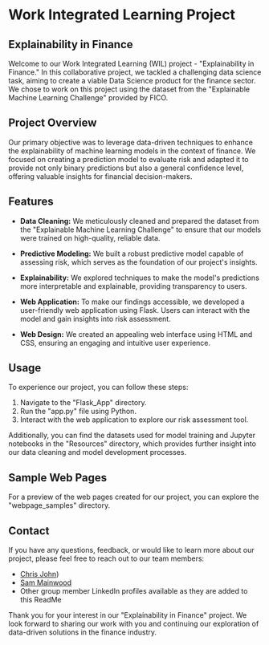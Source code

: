 # Work Integrated Learning Project
## Explainability in Finance

Welcome to our Work Integrated Learning (WIL) project - "Explainability in Finance." In this collaborative project, we tackled a challenging data science task, aiming to create a viable Data Science product for the finance sector. We chose to work on this project using the dataset from the "Explainable Machine Learning Challenge" provided by FICO.

## Project Overview

Our primary objective was to leverage data-driven techniques to enhance the explainability of machine learning models in the context of finance. We focused on creating a prediction model to evaluate risk and adapted it to provide not only binary predictions but also a general confidence level, offering valuable insights for financial decision-makers.

## Features

- **Data Cleaning:** We meticulously cleaned and prepared the dataset from the "Explainable Machine Learning Challenge" to ensure that our models were trained on high-quality, reliable data.

- **Predictive Modeling:** We built a robust predictive model capable of assessing risk, which serves as the foundation of our project's insights.

- **Explainability:** We explored techniques to make the model's predictions more interpretable and explainable, providing transparency to users.

- **Web Application:** To make our findings accessible, we developed a user-friendly web application using Flask. Users can interact with the model and gain insights into risk assessment.

- **Web Design:** We created an appealing web interface using HTML and CSS, ensuring an engaging and intuitive user experience.

## Usage

To experience our project, you can follow these steps:

1. Navigate to the "Flask_App" directory.
2. Run the "app.py" file using Python.
3. Interact with the web application to explore our risk assessment tool.

Additionally, you can find the datasets used for model training and Jupyter notebooks in the "Resources" directory, which provides further insight into our data cleaning and model development processes.

## Sample Web Pages

For a preview of the web pages created for our project, you can explore the "webpage_samples" directory.

## Contact

If you have any questions, feedback, or would like to learn more about our project, please feel free to reach out to our team members:

- [Chris John](https://www.linkedin.com/in/chrisjohn11/))
- [Sam Mainwood](https://www.linkedin.com/in/sammainwood)
- Other group member LinkedIn profiles available as they are added to this ReadMe

Thank you for your interest in our "Explainability in Finance" project. We look forward to sharing our work with you and continuing our exploration of data-driven solutions in the finance industry.

